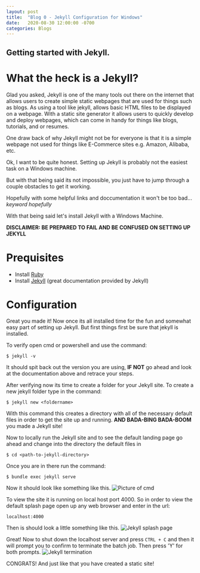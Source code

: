 ```yaml
---
layout: post
title:  "Blog 0 - Jekyll Configuration for Windows"
date:   2020-08-30 12:00:00 -0700
categories: Blogs
---
```

## Getting started with Jekyll.
# What the heck is a Jekyll?
Glad you asked, Jekyll is one of the many tools out there on the internet that allows users to create simple static webpages that are used for things such as blogs. As using a tool like jekyll, allows basic HTML files to be displayed on a webpage. With a static site generator it allows users to quickly develop and deploy webpages, which can come in handy for things like blogs, tutorials, and or resumes.

One draw back of why Jekyll might not be for everyone is that it is a simple webpage not used for things like E-Commerce sites e.g. Amazon, Alibaba, etc.

Ok, I want to be quite honest. Setting up Jekyll is probably not the easiest task on a Windows machine.

But with that being said its not impossible, you just have to jump through a couple obstacles to get it working.

Hopefully with some helpful links and doccumentation it won't be too bad... *keyword hopefully*

With that being said let's install Jekyll with a Windows Machine.

**DISCLAIMER: BE PREPARED TO FAIL AND BE CONFUSED ON SETTING UP JEKYLL**
# Prequisites
- Install [Ruby](https://rubyinstaller.org/)
- Install [Jekyll](https://jekyllrb.com/docs/installation/windows/) (great documentation provided by Jekyll)

# Configuration 
Great you made it! Now once its all installed time for the fun and somewhat easy part of setting up Jekyll. 
But first things first be sure that jekyll is installed.

To verify open cmd or powershell and use the command:

`$ jekyll -v`

It should spit back out the version you are using, **IF NOT** go ahead and look at the documentation above and retrace your steps.

After verifying now its time to create a folder for your Jekyll site. To create a new jekyll folder type in the command:

`$ jekyll new <foldername>`

With this command this creates a directory with all of the necessary default files in order to get the site up and running.
**AND BADA-BING BADA-BOOM** you made a Jekyll site!

Now to locally run the Jekyll site and to see the default landing page go ahead and change into the directory the default files in

`$ cd <path-to-jekyll-directory>`

Once you are in there run the command:

`$ bundle exec jekyll serve`

Now it should look like something like this.
![Picture of cmd](/cit480-blog/assets/jekyll_serve.JPG)

To view the site it is running on local host port 4000. So in order to view the default splash page open up any web browser and enter in the url:

`localhost:4000`

Then is should look a little something like this.
![Jekyll splash page](/cit480-blog/assets/jekyll_serve.JPG)

Great! Now to shut down the localhost server and press `CTRL + C` and then it will prompt you to confirm to terminate the batch job. Then press 'Y' for both prompts.
![Jekyll termination](/cit480-blog/assets/jekyll_serve.JPG)  
  

CONGRATS! And just like that you have created a static site!